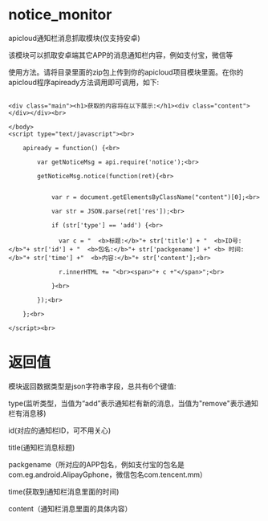 # notice_monitor
apicloud通知栏消息抓取模块(仅支持安卓)

该模块可以抓取安卓端其它APP的消息通知栏内容，例如支付宝，微信等

使用方法。请将目录里面的zip包上传到你的apicloud项目模块里面。在你的apicloud程序apiready方法调用即可调用，如下:
```<body>

<div class="main"><h1>获取的内容将在以下展示:</h1><div class="content"></div></div><br>

</body>
<script type="text/javascript"><br>
  
    apiready = function() {<br>
        
        var getNoticeMsg = api.require('notice');<br>
        
        getNoticeMsg.notice(function(ret){<br>
        
				
            var r = document.getElementsByClassName("content")[0];<br>
            
            var str = JSON.parse(ret['res']);<br>
            
            if (str['type'] == 'add') {<br>
              
              var c = "  <b>标题:</b>"+ str['title'] + "  <b>ID号:</b>"+ str['id'] + "  <b>包名:</b>"+ str['packgename'] +" <b> 时间:</b>"+ str['time'] +"  <b>内容:</b>"+ str['content'];<br>
              
              r.innerHTML += "<br><span>"+ c +"</span>";<br>
            
            }<br>
        
        });<br>
    
    };<br>

</script><br>
```
# 返回值

模块返回数据类型是json字符串字段，总共有6个键值:

type(监听类型，当值为“add”表示通知栏有新的消息，当值为"remove"表示通知栏有消息移)

id(对应的通知栏ID，可不用关心)

title(通知栏消息标题)

packgename（所对应的APP包名，例如支付宝的包名是com.eg.android.AlipayGphone，微信包名com.tencent.mm）

time(获取到通知栏消息里面的时间)

content（通知栏消息里面的具体内容）

